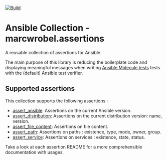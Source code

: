[![Build](https://github.com/marcwrobel/ansible-collection-assertions/workflows/CI/badge.svg)](https://github.com/marcwrobel/ansible-collection-assertions/actions)

# Ansible Collection - marcwrobel.assertions

A reusable collection of assertions for Ansible.

The main purpose of this library is reducing the boilerplate code and displaying meaningful messages when writing [Ansible Molecule tests](https://github.com/ansible-community/molecule) tests
with the (default) Ansible test verifier.

## Supported assertions

This collection supports the following assertions :

- [assert_ansible](/ansible_collections/marcwrobel/assertions/roles/assert_ansible/README.md): Assertions on the current Ansible version.
- [assert_distribution](/ansible_collections/marcwrobel/assertions/roles/assert_distribution/README.md): Assertions on the current distribution version: name,
  version.
- [assert_file_content](/ansible_collections/marcwrobel/assertions/roles/assert_file_content/README.md): Assertions on file content.
- [assert_path](/ansible_collections/marcwrobel/assertions/roles/assert_path/README.md): Assertions on paths : existence, type, mode, owner, group.
- [assert_service](/ansible_collections/marcwrobel/assertions/roles/assert_service/README.md): Assertions on services : existence, state, status.

Take a look at each assertion README for a more comprehensible documentation with usages.
